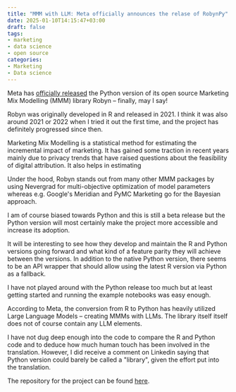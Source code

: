 ```yaml
---
title: "MMM with LLM: Meta officially announces the relase of RobynPy"
date: 2025-01-10T14:15:47+03:00
draft: false
tags:
- marketing
- data science
- open source
categories:
- Marketing
- Data science
---
```


Meta has [officially released](https://developers.facebook.com/blog/post/2024/12/19/announcing-the-python-version-of-project-robyn) the Python version of its open source Marketing Mix Modelling (MMM) library Robyn – finally, may I say!

Robyn was originally developed in R and released in 2021. I think it was also around 2021 or 2022 when I tried it out the first time, and the project has definitely progressed since then.

Marketing Mix Modelling is a statistical method for estimating the incremental impact of marketing. It has gained some traction in recent years mainly due to privacy trends that have raised questions about the feasibility of digital attribution. It also helps in estimating 

Under the hood, Robyn stands out from many other MMM packages by using Nevergrad for multi-objective optimization of model parameters whereas e.g. Google's Meridian and PyMC Marketing go for the Bayesian approach.

I am of course biased towards Python and this is still a beta release but the Python version will most certainly make the project more accessible and increase its adoption.

It will be interesting to see how they develop and maintain the R and Python versions going forward and what kind of a feature parity they will achieve between the versions. In addition to the native Python version, there seems to be an API wrapper that should allow using the latest R version via Python as a fallback.

I have not played around with the Python release too much but at least getting started and running the example notebooks was easy enough.

According to Meta, the conversion from R to Python has heavily utilized Large Language Models – creating MMMs with LLMs. The library itself itself does not of course contain any LLM elements.

I have not dug deep enough into the code to compare the R and Python code and to deduce how much human touch has been involved in the translation. However, I did receive a comment on Linkedin saying that Python version could barely be called a "library", given the effort put into the translation.

The repository for the project can be found [here](https://github.com/pniskala/Robyn).
